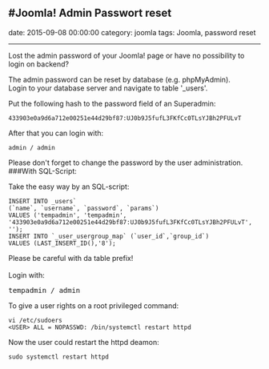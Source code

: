 #Joomla! Admin Passwort reset
--- 
date: 2015-09-08 00:00:00
category: joomla
tags: Joomla, password reset
***
Lost the admin password of your Joomla! page or have no possibility to login on backend?

The admin password can be reset by database (e.g. phpMyAdmin).<br>
Login to your database server and navigate to table '_users'.


Put the following hash to the password field of an Superadmin:
    
    433903e0a9d6a712e00251e44d29bf87:UJ0b9J5fufL3FKfCc0TLsYJBh2PFULvT
After that you can login with:
    
    admin / admin
Please don't forget to change the password by the user administration.
###With SQL-Script:

Take the easy way by an SQL-script:

    INSERT INTO _users`
    (`name`, `username`, `password`, `params`)
    VALUES ('tempadmin', 'tempadmin',
    '433903e0a9d6a712e00251e44d29bf87:UJ0b9J5fufL3FKfCc0TLsYJBh2PFULvT', '');
    INSERT INTO `_user_usergroup_map` (`user_id`,`group_id`)
    VALUES (LAST_INSERT_ID(),'8');

Please be careful with da table prefix!
<br><br>
Login with:
<pre>tempadmin / admin</pre>

To give a user rights on a root privileged command:

    vi /etc/sudoers
    <USER> ALL = NOPASSWD: /bin/systemctl restart httpd
Now the user could restart the httpd deamon:

    sudo systemctl restart httpd
